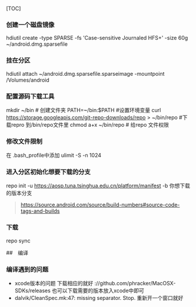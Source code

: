 [TOC]

### 创建一个磁盘镜像

hdiutil create -type SPARSE -fs 'Case-sensitive Journaled HFS+' -size 60g ~/android.dmg.sparsefile

### 挂在分区

 hdiutil attach ~/android.dmg.sparsefile.sparseimage -mountpoint /Volumes/android
 
### 配置源码下载工具
 
 mkdir ~/bin # 创建文件夹
PATH=~/bin:$PATH #设置环境变量
curl https://storage.googleapis.com/git-repo-downloads/repo > ~/bin/repo #下载repro 到/bin/repo文件里
chmod a+x ~/bin/repo # 给repo 文件权限

### 修改文件限制

在 .bash_profile中添加
ulimit -S -n 1024 

### 进入分区初始化想要下载的分支
repo init -u https://aosp.tuna.tsinghua.edu.cn/platform/manifest -b 你想下载的版本分支

> https://source.android.com/source/build-numbers#source-code-tags-and-builds

### 下载

repo sync


##　编译

### 编译遇到的问题
- xcode版本的问题  下载相应的就好 ://github.com/phracker/MacOSX-SDKs/releases 也可以下载需要的版本放入xcode中即可
- dalvik/CleanSpec.mk:47: missing separator.  Stop.   重新开一个窗口就好